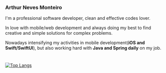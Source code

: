 ### Arthur Neves Monteiro
I'm a professional software developer, clean and effective codes lover.

In love with mobile/web development and always doing my best to find creative and simple solutions for complex problems.

Nowadays intensifying my activities in mobile development(**iOS and Swift/SwiftUI**), but also working hard with **Java and Spring daily** on my job.

#
[![Top Langs](https://github-readme-stats.vercel.app/api/top-langs/?username=arthurnvs&layout=compact)](https://github.com/anuraghazra/github-readme-stats) 
